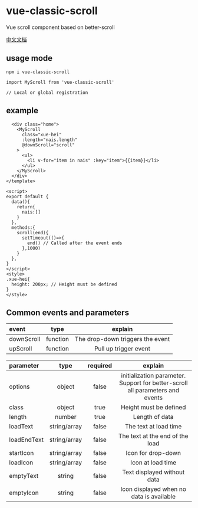 # vue-classic-scroll

Vue scroll component based on better-scroll


[中文文档](https://github.com/XueMary/vue-load-scroll/blob/master/README_zh-CN.md)



## usage mode

```
npm i vue-classic-scroll

import MyScroll from 'vue-classic-scroll'

// Local or global registration
```


## example

```<template>
  <div class="home">
    <MyScroll 
      class="xue-hei"
      :length="nais.length"
      @downScroll="scroll"
    >
      <ul>
        <li v-for="item in nais" :key="item">{{item}}</li>
      </ul>
    </MyScroll>
  </div>
</template>

<script>
export default {
  data(){
    return{
      nais:[]
    }
  },
  methods:{
    scroll(end){
      setTimeout(()=>{
        end() // Called after the event ends
      },1000)
    }
  },
}
</script>
<style>
.xue-hei{
  height: 200px; // Height must be defined
}
</style>
```

## Common events and parameters

| event      |    type     | explain  |
| :--------  | :--------:  |  :------------: |
| downScroll |   function  | The drop-down triggers the event |
| upScroll   |   function  | Pull up trigger event |


| parameter  |    type        |  required  | explain  |
| :--------  | :------------: | :--------: |  :------------: |
| options    |   object       |    false   | initialization parameter.  Support for better-scroll all parameters and events  |
| class      |   object       |    true    | Height must be defined  |
| length     |   number       |    true    | Length of data          |
| loadText   |   string/array |    false   | The text at load time   |
| loadEndText  |   string/array |    false   | The text at the end of the load  |
| startIcon  |   string/array |    false   | Icon for drop-down  |
| loadIcon  |   string/array |    false   | Icon at load time  |
| emptyText |   string       |    false   | Text displayed without data  |
| emptyIcon |   string       |    false   | Icon displayed when no data is available  |








